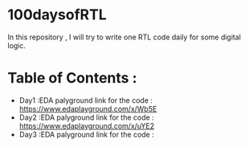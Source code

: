 # 100daysofRTL
In this repository , I will try to write one RTL code daily for some digital logic.

# Table of Contents :
- Day1 :EDA palyground link for the code : https://www.edaplayground.com/x/Wb5E
- Day2 :EDA palyground link for the code : https://www.edaplayground.com/x/uYE2
- Day3 :EDA palyground link for the code : 
